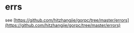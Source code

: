 # errs

see [https://github.com/hitzhangjie/gorpc/tree/master/errors](https://github.com/hitzhangjie/gorpc/tree/master/errors)
